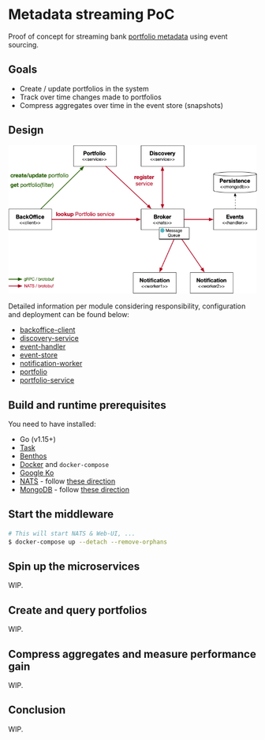 # Metadata streaming PoC

Proof of concept for streaming bank [portfolio metadata](./reference/portfolio-01.json) using event sourcing.

## Goals

* Create / update portfolios in the system
* Track over time changes made to portfolios
* Compress aggregates over time in the event store (snapshots)

## Design

![design-solution-1](./imgs/design-solution-1.png)

Detailed information per module considering responsibility, configuration and deployment can be found below:

* [backoffice-client](./apps/backoffice-client/README.md)
* [discovery-service](./apps/discovery-service/README.md)
* [event-handler](./apps/event-handler/README.md)
* [event-store](./apps/event-store/README.md)
* [notification-worker](./apps/notification-worker/README.md)
* [portfolio](./apps/portfolio/README.md)
* [portfolio-service](./apps/portfolio-service/README.md)

## Build and runtime prerequisites

You need to have installed:

* Go (v1.15+)
* [Task](https://taskfile.dev/#/)
* [Benthos](https://www.benthos.dev/)
* [Docker](https://www.docker.com/products/docker-desktop) and `docker-compose`
* [Google Ko](https://github.com/google/ko)
* [NATS](https://nats.io/) - follow [these direction](./docs/nats-setup.md)
* [MongoDB](https://www.mongodb.com/) - follow [these direction](./docs/mongodb-setup.md)

## Start the middleware

~~~bash
# This will start NATS & Web-UI, ...
$ docker-compose up --detach --remove-orphans
~~~

## Spin up the microservices

WIP.

## Create and query portfolios

WIP.

## Compress aggregates and measure performance gain

WIP.

## Conclusion

WIP.